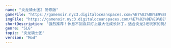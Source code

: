 ```yaml
---
name: "炎龙骑士团2 简修版"
gameFile: "https://gamenoir.nyc3.digitaloceanspaces.com/%E7%82%8E%E9%BE%99%E9%AA%91%E5%A3%AB%E5%9B%A22%E4%BC%91%E6%81%AF%E4%B8%8D%E5%9B%9E%E8%A1%80/fd2-norest.zip"
imgFile: "https://gamenoir.nyc3.digitaloceanspaces.com/%E7%82%8E%E9%BE%99%E9%AA%91%E5%A3%AB%E5%9B%A22%E4%BC%91%E6%81%AF%E4%B8%8D%E5%9B%9E%E8%A1%80/original.webp"
shortDescription: "强烈推荐！休息不回血并打上最大化成长补丁，适合炎龙2老玩家的挑战"
genre: "SLG"
topic: "炎龙骑士团"
version: "Mod"
---
```

